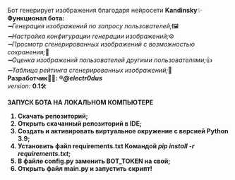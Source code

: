 Бот генерирует изображения благодаря нейросети <b>Kandinsky</b>✨<br>
<b>Функционал бота:</b><br>
<em>➖Генерация изображений по запросу пользователей;</em>🖼<br>
<em>➖Настройка конфигурации генерации изображений;</em>⚙️<br>
<em>➖Просмотр сгенерированных изображений с возможностью сохранения;</em>👀<br>
<em>➖Оценка изображений пользователей другими пользователями;</em>👍<br>
<em>➖Таблица рейтинга сгенерированных изображений;</em>🥇<br>
<b>Разработчик👨‍💻: ®️<em>@electr0dus</em></b><br>
<em>version:</em> <b>0.1</b>🛠<br>


<b>ЗАПУСК БОТА НА ЛОКАЛЬНОМ КОМПЬЮТЕРЕ<b><br>
1. Скачать репозиторий;<br>
2. Открыть скачанный репозиторий в IDE;<br>
3. Создать и активировать виртуальное окружение с версией <b>Python 3.9</b>;<br>
4. Установить файл <b>requirements.txt</b> Командой <em>pip install -r requirements.txt</em>;<br>
5. В файле <b>config.py</b> заменить <b>BOT_TOKEN</b> на свой;<br>
6. Открыть файл <b>main.py</b> и запустить скрипт!
